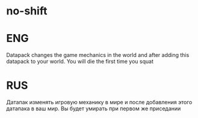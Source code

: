 # no-shift

# ENG
Datapack changes the game mechanics in the world and after adding this datapack to your world. You will die the first time you squat
# RUS
Датапак изменять игровую механику в мире и после добавления этого датапака в ваш мир. Вы будет умирать при первом же приседании
